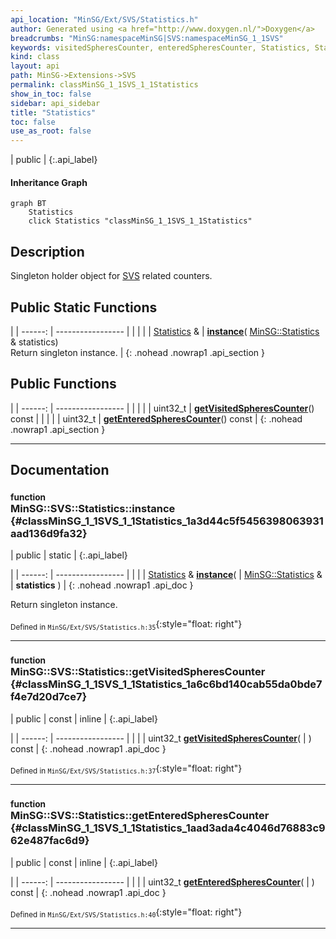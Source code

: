 ```yaml
---
api_location: "MinSG/Ext/SVS/Statistics.h"
author: Generated using <a href="http://www.doxygen.nl/">Doxygen</a>
breadcrumbs: "MinSG:namespaceMinSG|SVS:namespaceMinSG_1_1SVS"
keywords: visitedSpheresCounter, enteredSpheresCounter, Statistics, Statistics, Statistics, instance, getVisitedSpheresCounter, getEnteredSpheresCounter
kind: class
layout: api
path: MinSG->Extensions->SVS
permalink: classMinSG_1_1SVS_1_1Statistics
show_in_toc: false
sidebar: api_sidebar
title: "Statistics"
toc: false
use_as_root: false
---
```


| public |
{:.api_label}

#### Inheritance Graph

```mermaid
graph BT
	Statistics
	click Statistics "classMinSG_1_1SVS_1_1Statistics"
```

## Description

Singleton holder object for [SVS](namespaceMinSG_1_1SVS) related counters.



## Public Static Functions

|
| ------: | ----------------- |
|  | |
| [Statistics](classMinSG_1_1SVS_1_1Statistics) & | **[instance](#classMinSG_1_1SVS_1_1Statistics_1a3d44c5f5456398063931aad136d9fa32)**( [MinSG::Statistics](classMinSG_1_1Statistics) & statistics) <br/> Return singleton instance. |
{: .nohead .nowrap1 .api_section }


## Public Functions

|
| ------: | ----------------- |
|  | |
| uint32_t | **[getVisitedSpheresCounter](#classMinSG_1_1SVS_1_1Statistics_1a6c6bd140cab55da0bde7f4e7d20d7ce7)**() const |
|  | |
| uint32_t | **[getEnteredSpheresCounter](#classMinSG_1_1SVS_1_1Statistics_1aad3ada4c4046d76883c962e487fac6d9)**() const |
{: .nohead .nowrap1 .api_section }


-------------------------------------------------------------------

## Documentation

### <small>function</small><br/> MinSG::SVS::Statistics::instance {#classMinSG_1_1SVS_1_1Statistics_1a3d44c5f5456398063931aad136d9fa32}

| public | static |
{:.api_label}

|
| ------: | ----------------- |
|  |
| [Statistics](classMinSG_1_1SVS_1_1Statistics) & **[instance](#classMinSG_1_1SVS_1_1Statistics_1a3d44c5f5456398063931aad136d9fa32)**( |  [MinSG::Statistics](classMinSG_1_1Statistics) & | **statistics** ) |
{: .nohead .nowrap1 .api_doc }

Return singleton instance.





<sub>Defined in `MinSG/Ext/SVS/Statistics.h:35`</sub>{:style="float: right"}

-------------------------------------------------------------------

### <small>function</small><br/> MinSG::SVS::Statistics::getVisitedSpheresCounter {#classMinSG_1_1SVS_1_1Statistics_1a6c6bd140cab55da0bde7f4e7d20d7ce7}

| public | const | inline |
{:.api_label}

|
| ------: | ----------------- |
|  |
| uint32_t **[getVisitedSpheresCounter](#classMinSG_1_1SVS_1_1Statistics_1a6c6bd140cab55da0bde7f4e7d20d7ce7)**( |  ) const |
{: .nohead .nowrap1 .api_doc }





<sub>Defined in `MinSG/Ext/SVS/Statistics.h:37`</sub>{:style="float: right"}

-------------------------------------------------------------------

### <small>function</small><br/> MinSG::SVS::Statistics::getEnteredSpheresCounter {#classMinSG_1_1SVS_1_1Statistics_1aad3ada4c4046d76883c962e487fac6d9}

| public | const | inline |
{:.api_label}

|
| ------: | ----------------- |
|  |
| uint32_t **[getEnteredSpheresCounter](#classMinSG_1_1SVS_1_1Statistics_1aad3ada4c4046d76883c962e487fac6d9)**( |  ) const |
{: .nohead .nowrap1 .api_doc }





<sub>Defined in `MinSG/Ext/SVS/Statistics.h:40`</sub>{:style="float: right"}

-------------------------------------------------------------------

